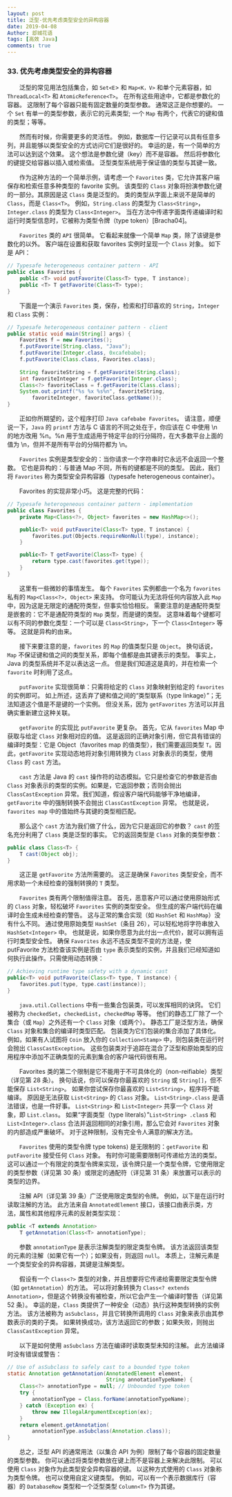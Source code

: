 ```yaml
---
layout: post
title: 泛型-优先考虑类型安全的异构容器
date: 2019-04-08
Author: 邶城花语
tags: [高效 Java]
comments: true
---
```


### 33. 优先考虑类型安全的异构容器

　　泛型的常见用法包括集合，如 `Set<E`> 和 `Map<K，V>` 和单个元素容器，如 `ThreadLocal<T>` 和 `AtomicReference<T>`。 在所有这些用途中，它都是参数化的容器。 这限制了每个容器只能有固定数量的类型参数。 通常这正是你想要的。 一个 `Set` 有单一的类型参数，表示它的元素类型; 一个 `Map` 有两个，代表它的键和值的类型；等等。

　　然而有时候，你需要更多的灵活性。 例如，数据库一行记录可以具有任意多列，并且能够以类型安全的方式访问它们是很好的。 幸运的是，有一个简单的方法可以达到这个效果。 这个想法是参数化键（key）而不是容器。 然后将参数化的键提交给容器以插入或检索值。 泛型类型系统用于保证值的类型与其键一致。

　　作为这种方法的一个简单示例，请考虑一个 `Favorites` 类，它允许其客户端保存和检索任意多种类型的 favorite 实例。 该类型的 `Class` 对象将扮演参数化键的一部分。其原因是这 `Class` 类是泛型的。 类的类型从字面上来说不是简单的 `Class`，而是 `Class<T>`。 例如，`String.class` 的类型为 `Class<String>`，`Integer.class` 的类型为 `Class<Integer>`。 当在方法中传递字面类传递编译时和运行时类型信息时，它被称为类型令牌（type token）[Bracha04]。

　　`Favorites` 类的 `API` 很简单。 它看起来就像一个简单 `Map` 类，除了该键是参数化的以外。 客户端在设置和获取 favorites 实例时呈现一个 `Class` 对象。 如下是 API：

```java
// Typesafe heterogeneous container pattern - API
public class Favorites {
    public <T> void putFavorite(Class<T> type, T instance);
    public <T> T getFavorite(Class<T> type);
}
```

　　下面是一个演示 `Favorites` 类，保存，检索和打印喜欢的 `String`，`Integer` 和 `Class` 实例：

```java
// Typesafe heterogeneous container pattern - client
public static void main(String[] args) {
    Favorites f = new Favorites();
    f.putFavorite(String.class, "Java");
    f.putFavorite(Integer.class, 0xcafebabe);
    f.putFavorite(Class.class, Favorites.class);
    
    String favoriteString = f.getFavorite(String.class);
    int favoriteInteger = f.getFavorite(Integer.class);
    Class<?> favoriteClass = f.getFavorite(Class.class);
    System.out.printf("%s %x %s%n", favoriteString,
        favoriteInteger, favoriteClass.getName());
}
```

　　正如你所期望的，这个程序打印 `Java cafebabe Favorites`。 请注意，顺便说一下，`Java` 的 `printf` 方法与 C 语言的不同之处在于，你应该在 C 中使用 \n 的地方改用 %n。%n 用于生成适用于特定平台的行分隔符，在大多数平台上面的值为 \n，但并不是所有平台的分隔符都为 \n。

　　`Favorites` 实例是类型安全的：当你请求一个字符串时它永远不会返回一个整数。 它也是异构的：与普通 Map 不同，所有的键都是不同的类型。 因此，我们将 `Favorites` 称为类型安全异构容器（typesafe heterogeneous container）。

　　Favorites 的实现非常小巧。 这是完整的代码：

```java
// Typesafe heterogeneous container pattern - implementation
public class Favorites {
    private Map<Class<?>, Object> favorites = new HashMap<>();

    public<T> void putFavorite(Class<T> type, T instance) {
        favorites.put(Objects.requireNonNull(type), instance);
    }

    public<T> T getFavorite(Class<T> type) {
        return type.cast(favorites.get(type));
    }
}
```

　　这里有一些微妙的事情发生。 每个 `Favorites` 实例都由一个名为 `favorites` 私有的 `Map<Class<?>, Object>` 来支持。 你可能认为无法将任何内容放入此 `Map` 中，因为这是无限定的通配符类型，但事实恰恰相反。 需要注意的是通配符类型是嵌套的：它不是通配符类型的 `Map` 类型，而是键的类型。 这意味着每个键都可以有不同的参数化类型：一个可以是 `Class<String>`，下一个 `Class<Integer>` 等等。 这就是异构的由来。

　　接下来要注意的是，`favorites` 的 `Map` 的值类型只是 `Object`。 换句话说，`Map` 不保证键和值之间的类型关系，即每个值都是由其键表示的类型。 事实上，Java 的类型系统并不足以表达这一点。 但是我们知道这是真的，并在检索一个 `favorite` 时利用了这点。

　　`putFavorite` 实现很简单：只需将给定的 `Class` 对象映射到给定的 `favorites` 的实例即可。 如上所述，这丢弃了键和值之间的“类型联系（type linkage）”；无法知道这个值是不是键的一个实例。 但没关系，因为 `getFavorites` 方法可以并且确实重新建立这种关联。

　　`getFavorite` 的实现比 `putFavorite` 更复杂。 首先，它从 `favorites` Map 中获取与给定 `Class` 对象相对应的值。 这是返回的正确对象引用，但它具有错误的编译时类型：它是 Object（favorites map 的值类型），我们需要返回类型 `T`。因此，`getFavorite` 实现动态地将对象引用转换为 `Class` 对象表示的类型，使用 `Class` 的 `cast` 方法。

　　`cast` 方法是 Java 的 `cast` 操作符的动态模拟。它只是检查它的参数是否由 `Class` 对象表示的类型的实例。如果是，它返回参数；否则会抛出 `ClassCastException` 异常。我们知道，假设客户端代码能够干净地编译，`getFavorite` 中的强制转换不会抛出 `ClassCastException` 异常。 也就是说，`favorites map` 中的值始终与其键的类型相匹配。

　　那么这个 `cast` 方法为我们做了什么，因为它只是返回它的参数？ `cast` 的签名充分利用了 `Class` 类是泛型的事实。 它的返回类型是 `Class` 对象的类型参数：

```java
public class Class<T> {
    T cast(Object obj);
}
```

　　这正是 `getFavorite` 方法所需要的。 这正是确保 `Favorites` 类型安全，而不用求助一个未经检查的强制转换的 `T` 类型。

　　`Favorites` 类有两个限制值得注意。 首先，恶意客户可以通过使用原始形式的 `Class` 对象，轻松破坏 `Favorites` 实例的类型安全。 但生成的客户端代码在编译时会生成未经检查的警告。 这与正常的集合实现（如 `HashSet` 和 `HashMap`）没有什么不同。 通过使用原始类型 `HashSet`（条目 26），可以轻松地将字符串放入 `HashSet<Integer>` 中。 也就是说，如果你愿意为此付出一点代价，就可以拥有运行时类型安全性。 确保 `Favorites` 永远不违反类型不变的方法是，使 putFavorite 方法检查该实例是否由 `type` 表示类型的实例，并且我们已经知道如何执行此操作。只需使用动态转换：

```java
// Achieving runtime type safety with a dynamic cast
public<T> void putFavorite(Class<T> type, T instance) {
    favorites.put(type, type.cast(instance));
}
```

　　`java.util.Collections` 中有一些集合包装类，可以发挥相同的诀窍。 它们被称为 `checkedSet`，`checkedList`，`checkedMap` 等等。 他们的静态工厂除了一个集合（或 `Map`）之外还有一个 `Class` 对象（或两个）。 静态工厂是泛型方法，确保 `Class` 对象和集合的编译时类型匹配。 包装类为它们包装的集合添加了具体化。 例如，如果有人试图将 `Coin` 放入你的 `Collection<Stamp>` 中，则包装类在运行时会抛出 `ClassCastException`。 这些包装类对于追踪在混合了泛型和原始类型的应用程序中添加不正确类型的元素到集合的客户端代码很有用。

　　Favorites 类的第二个限制是它不能用于不可具体化的（non-reifiable）类型（详见第 28 条）。 换句话说，你可以保存你最喜欢的 `String` 或 `String[]`，但不能保存 `List<String>`。 如果你尝试保存你最喜欢的 `List<String>`，程序将不能编译。 原因是无法获取 `List<String>` 的 `Class` 对象。 `List<String>.class` 是语法错误，也是一件好事。 `List<String>` 和 `List<Integer>` 共享一个 `Class` 对象，即 `List.class`。 如果“字面类型（type literals）”`List<String> .clas`s 和 `List<Integer>.class` 合法并返回相同的对象引用，那么它会对 `Favorites` 对象的内部造成严重破坏。 对于这种限制，没有完全令人满意的解决方法。

　　`Favorites` 使用的类型令牌 type tokens) 是无限制的：`getFavorite` 和 `putFavorite` 接受任何 `Class` 对象。 有时你可能需要限制可传递给方法的类型。 这可以通过一个有限定的类型令牌来实现，该令牌只是一个类型令牌，它使用限定的类型参数（详见第 30 条）或限定的通配符（详见第 31 条）来放置可以表示的类型的边界。

　　注解 API（详见第 39 条）广泛使用限定类型的令牌。 例如，以下是在运行时读取注解的方法。 此方法来自 `AnnotatedElement` 接口，该接口由表示类，方法，属性和其他程序元素的反射类型实现：

```java
public <T extends Annotation>
    T getAnnotation(Class<T> annotationType);
```

　　参数 `annotationType` 是表示注解类型的限定类型令牌。 该方法返回该类型的元素的注解（如果它有一个）；如果没有，则返回 `null`。 本质上，注解元素是一个类型安全的异构容器，其键是注解类型。

　　假设有一个 `Class<?>` 类型的对象，并且想要将它传递给需要限定类型令牌（如 `getAnnotation`）的方法。 可以将对象转换为 `Class<? extends Annotation>`，但是这个转换没有被检查，所以它会产生一个编译时警告（详见第 52 条）。 幸运的是，`Class` 类提供了一种安全（动态）执行这种类型转换的实例方法。 该方法被称为 `asSubclass`，并且它转换所调用的 `Class` 对象来表示由其参数表示的类的子类。 如果转换成功，该方法返回它的参数；如果失败，则抛出 `ClassCastException` 异常。

　　以下是如何使用 `asSubclass` 方法在编译时读取类型未知的注解。 此方法编译时没有错误或警告：

```java
// Use of asSubclass to safely cast to a bounded type token
static Annotation getAnnotation(AnnotatedElement element,
                                String annotationTypeName) {
    Class<?> annotationType = null; // Unbounded type token
    try {
        annotationType = Class.forName(annotationTypeName);
    } catch (Exception ex) {
        throw new IllegalArgumentException(ex);
    }
    return element.getAnnotation(
        annotationType.asSubclass(Annotation.class));
}
```

　　总之，泛型 API 的通常用法（以集合 API 为例）限制了每个容器的固定数量的类型参数。 你可以通过将类型参数放在键上而不是容器上来解决此限制。 可以使用 `Class` 对象作为此类型安全异构容器的键。 以这种方式使用的 `Class` 对象称为类型令牌。 也可以使用自定义键类型。 例如，可以有一个表示数据库行（容器）的 `DatabaseRow` 类型和一个泛型类型 `Column<T>` 作为其键。





